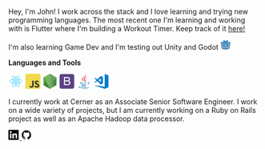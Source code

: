 Hey, I'm John! I work across the stack and I love learning and trying new programming languages. The most recent one I'm learning and working with is Flutter where I'm building a Workout Timer. Keep track of it [here!](https://github.com/Johnnyk737/workout-timer)

I'm also learning Game Dev and I'm testing out Unity and Godot <code><img height="20" src="https://raw.githubusercontent.com/github/explore/master/topics/godot/godot.png"></code>

**Languages and Tools**

<code><img height="30" src="https://raw.githubusercontent.com/github/explore/master/topics/react/react.png"></code>
<code><img height="30" src="https://raw.githubusercontent.com/github/explore/master/topics/javascript/javascript.png"></code>
<code><img height="30" src="https://raw.githubusercontent.com/github/explore/master/topics/nodejs/nodejs.png"></code>
<code><img height="30" src="./img/bootstrap-plain.svg"></code>
<code><img height="30" src="./img/java-original.svg"></code>
<code><img height="30" src="https://raw.githubusercontent.com/github/explore/master/topics/visual-studio-code/visual-studio-code.png"></code>

I currently work at Cerner as an Associate Senior Software Engineer. I work on a wide variety of projects, but I am currently working on a Ruby on Rails project as well as an Apache Hadoop data processor.


<a href="https://www.linkedin.com/in/john-k-0a915096/">
  <img height="20" src="./img/In-Black-94px-TM.png" alt="John's LinkedIn" />
</a>
<!-- <a href="https://www.instagram.com/johnnyk737">
  <img height="20" src="./img/instagram-black.png" alt="John's LinkedIn" />
</a> -->
<a href="https://johnnyk737.github.io/">
  <img height="20" src="./img/github-original.svg" alt="John's Webpage" />
</a>

